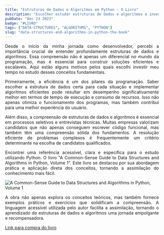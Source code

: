 ```yaml
---
title: "Estruturas de Dados e Algoritmos em Python - O Livro"
description: "Escolher estudar estruturas de dados e algoritmos é investir no aprimoramento das habilidades fundamentais de programação. E a escolha do livro - A Common-Sense Guide to Data Structures and Algorithms in Python, Volume 1 - é uma decisão estratégica para quem busca uma abordagem prática e aplicável desses conceitos, especialmente se você é um entusiasta do Python como eu."
pubDate: "Dec 23 2023"
badge: "#LIVRO"
tags: ["DATA-STRUCTURES", "ALGORITHMS", "PYTHON"]
slug: "data-structures-and-algorithms-in-python-the-book"
---
```


<p style="text-align: justify">
    Desde o início da minha jornada como desenvolvedor, percebi a importância crucial de entender profundamente estruturas de dados e algoritmos. Essa compreensão não é apenas um diferencial no mundo da programação, mas é essencial para construir soluções eficientes e escaláveis. Aqui estão alguns motivos pelos quais escolhi investir meu tempo no estudo desses conceitos fundamentais.
</p>
<p style="text-align: justify">
    Primeiramente, a eficiência é um dos pilares da programação. Saber escolher a estrutura de dados certa para cada situação e implementar algoritmos eficientes pode resultar em desempenho significativamente melhor em termos de tempo de execução e consumo de recursos. Isso não apenas otimiza o funcionamento dos programas, mas também contribui para uma melhor experiência do usuário.
</p>
<p style="text-align: justify">
    Além disso, a compreensão de estruturas de dados e algoritmos é essencial em processos seletivos e entrevistas técnicas. Muitas empresas valorizam candidatos que não apenas conseguem escrever código funcional, mas também têm uma compreensão sólida dos fundamentos. A resolução eficiente de problemas complexos é frequentemente um critério determinante na escolha de candidatos qualificados.
</p>
<p style="text-align: justify">
    Encontrei uma referência acessível, clara e específica para o estudo utilizando Python. O livro "A Common-Sense Guide to Data Structures and Algorithms in Python, Volume 1". Este livro se destacou por sua abordagem prática e aplicação direta dos conceitos, tornando a assimilação do conhecimento mais fácil.
</p>

![A Common-Sense Guide to Data Structures and Algorithms in Python, Volume 1](https://henriquesilva.dev/a-common-sense-guide-to-data-structures-and-algorithms-in-python-volume-1.png "A Common-Sense Guide to Data Structures and Algorithms in Python, Volume 1")

<p style="text-align: justify">
    A obra não apenas explora os conceitos teóricos, mas também fornece exemplos práticos e exercícios que solidificam a compreensão. A linguagem acessível utilizada pelo autor facilita a assimilação, tornando o aprendizado de estruturas de dados e algoritmos uma jornada empolgante e recompensadora.
</p>

[Link para compra do livro](https://pragprog.com/titles/jwpython/a-common-sense-guide-to-data-structures-and-algorithms-in-python-volume-1)